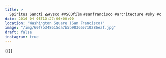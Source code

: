 ```yaml
---
title: >
  Spiritus Sancti ⛪️#vsco #VSCOfilm #sanfrancisco #architecture #sky #church #travel
date: 2016-04-05T13:27:06+00:00
location: "Washington Square (San Francisco)"
image: "/img/60f7b348615da7b5b983650710286eaf.jpg"
draft: false
instagram: true
---
```


{{<photo src="/img/60f7b348615da7b5b983650710286eaf.jpg">}}
